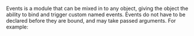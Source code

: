 Events is a module that can be mixed in to any object, giving the object the ability to bind and trigger custom named events. Events do not have to be declared before they are bound, and may take passed arguments. For example:
